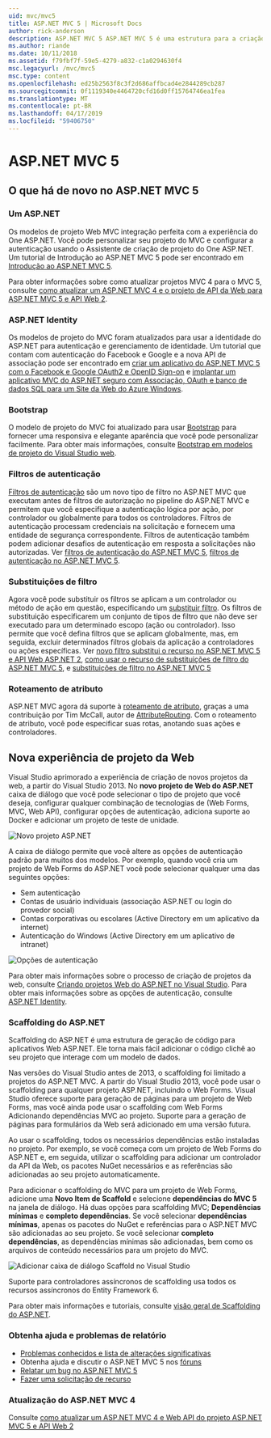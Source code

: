 ```yaml
---
uid: mvc/mvc5
title: ASP.NET MVC 5 | Microsoft Docs
author: rick-anderson
description: ASP.NET MVC 5 ASP.NET MVC 5 é uma estrutura para a criação de aplicativos web escalonáveis baseados em padrões, usando padrões de design bem estabelecidos e o poder do AS....
ms.author: riande
ms.date: 10/11/2018
ms.assetid: f79fbf7f-59e5-4279-a832-c1a0294630f4
msc.legacyurl: /mvc/mvc5
msc.type: content
ms.openlocfilehash: ed25b2563f8c3f2d686affbcad4e2844289cb287
ms.sourcegitcommit: 0f1119340e4464720cfd16d0ff15764746ea1fea
ms.translationtype: MT
ms.contentlocale: pt-BR
ms.lasthandoff: 04/17/2019
ms.locfileid: "59406750"
---
```

# <a name="aspnet-mvc-5"></a>ASP.NET MVC 5

## <a name="whats-new-in-aspnet-mvc-5"></a>O que há de novo no ASP.NET MVC 5

### <a name="one-aspnet"></a>Um ASP.NET

Os modelos de projeto Web MVC integração perfeita com a experiência do One ASP.NET. Você pode personalizar seu projeto do MVC e configurar a autenticação usando o Assistente de criação de projeto do One ASP.NET. Um tutorial de Introdução ao ASP.NET MVC 5 pode ser encontrado em [Introdução ao ASP.NET MVC 5](overview/getting-started/introduction/getting-started.md).

Para obter informações sobre como atualizar projetos MVC 4 para o MVC 5, consulte [como atualizar um ASP.NET MVC 4 e o projeto de API da Web para ASP.NET MVC 5 e API Web 2](overview/releases/how-to-upgrade-an-aspnet-mvc-4-and-web-api-project-to-aspnet-mvc-5-and-web-api-2.md).

### <a name="aspnet-identity"></a>ASP.NET Identity

Os modelos de projeto do MVC foram atualizados para usar a identidade do ASP.NET para autenticação e gerenciamento de identidade. Um tutorial que contam com autenticação do Facebook e Google e a nova API de associação pode ser encontrado em [criar um aplicativo do ASP.NET MVC 5 com o Facebook e Google OAuth2 e OpenID Sign-on](overview/security/create-an-aspnet-mvc-5-app-with-facebook-and-google-oauth2-and-openid-sign-on.md) e [implantar um aplicativo MVC do ASP.NET seguro com Associação, OAuth e banco de dados SQL para um Site da Web do Azure Windows](https://docs.microsoft.com/aspnet/core/security/authorization/secure-data).

### <a name="bootstrap"></a>Bootstrap

O modelo de projeto do MVC foi atualizado para usar [Bootstrap](http://getbootstrap.com/) para fornecer uma responsiva e elegante aparência que você pode personalizar facilmente. Para obter mais informações, consulte [Bootstrap em modelos de projeto do Visual Studio web](../visual-studio/overview/2013/creating-web-projects-in-visual-studio.md#bootstrap).

### <a name="authentication-filters"></a>Filtros de autenticação

[Filtros de autenticação](http://www.dotnetcurry.com/showarticle.aspx?ID=957) são um novo tipo de filtro no ASP.NET MVC que executam antes de filtros de autorização no pipeline do ASP.NET MVC e permitem que você especifique a autenticação lógica por ação, por controlador ou globalmente para todos os controladores. Filtros de autenticação processam credenciais na solicitação e fornecem uma entidade de segurança correspondente. Filtros de autenticação também podem adicionar desafios de autenticação em resposta a solicitações não autorizadas. Ver [filtros de autenticação do ASP.NET MVC 5](http://www.dotnetcurry.com/showarticle.aspx?ID=957), [filtros de autenticação no ASP.NET MVC 5](http://theshravan.net/blog/authentication-filters-in-asp-net-mvc-5/).

### <a name="filter-overrides"></a>Substituições de filtro

Agora você pode substituir os filtros se aplicam a um controlador ou método de ação em questão, especificando um [substituir filtro](http://www.davidhayden.me/blog/filter-overrides-in-asp-net-mvc-5). Os filtros de substituição especificarem um conjunto de tipos de filtro que não deve ser executado para um determinado escopo (ação ou controlador). Isso permite que você defina filtros que se aplicam globalmente, mas, em seguida, excluir determinados filtros globais da aplicação a controladores ou ações específicas. Ver [novo filtro substitui o recurso no ASP.NET MVC 5 e API Web ASP.NET 2](https://weblogs.asp.net/imranbaloch/archive/2013/09/25/new-filter-overrides-in-asp-net-mvc-5-and-asp-net-web-api-2.aspx), [como usar o recurso de substituições de filtro do ASP.NET MVC 5](http://hackwebwith.net/how-to-use-the-asp-net-mvc-5-filter-overrides-feature/), e [substituições de filtro no ASP.NET MVC 5](http://www.davidhayden.me/blog/filter-overrides-in-asp-net-mvc-5)

### <a name="attribute-routing"></a>Roteamento de atributo

ASP.NET MVC agora dá suporte à [roteamento de atributo](https://blogs.msdn.com/b/webdev/archive/2013/10/17/attribute-routing-in-asp-net-mvc-5.aspx), graças a uma contribuição por Tim McCall, autor de [AttributeRouting](https://github.com/mccalltd/AttributeRouting). Com o roteamento de atributo, você pode especificar suas rotas, anotando suas ações e controladores.

## <a name="new-web-project-experience"></a>Nova experiência de projeto da Web

Visual Studio aprimorado a experiência de criação de novos projetos da web, a partir do Visual Studio 2013. No **novo projeto de Web do ASP.NET** caixa de diálogo que você pode selecionar o tipo de projeto que você deseja, configurar qualquer combinação de tecnologias de (Web Forms, MVC, Web API), configurar opções de autenticação, adiciona suporte ao Docker e adicionar um projeto de teste de unidade.

![Novo projeto ASP.NET](mvc5/_static/new-aspnet-web-app-dialog.png)

A caixa de diálogo permite que você altere as opções de autenticação padrão para muitos dos modelos. Por exemplo, quando você cria um projeto de Web Forms do ASP.NET você pode selecionar qualquer uma das seguintes opções:

- Sem autenticação
- Contas de usuário individuais (associação ASP.NET ou login do provedor social)
- Contas corporativas ou escolares (Active Directory em um aplicativo da internet)
- Autenticação do Windows (Active Directory em um aplicativo de intranet)

![Opções de autenticação](mvc5/_static/change-authentication-dialog.png)

Para obter mais informações sobre o processo de criação de projetos da web, consulte [Criando projetos Web do ASP.NET no Visual Studio](../visual-studio/overview/2013/creating-web-projects-in-visual-studio.md). Para obter mais informações sobre as opções de autenticação, consulte [ASP.NET Identity](../identity/overview/index.md).

<a id="scaffold"></a>
### <a name="aspnet-scaffolding"></a>Scaffolding do ASP.NET

Scaffolding do ASP.NET é uma estrutura de geração de código para aplicativos Web ASP.NET. Ele torna mais fácil adicionar o código clichê ao seu projeto que interage com um modelo de dados.

Nas versões do Visual Studio antes de 2013, o scaffolding foi limitado a projetos do ASP.NET MVC. A partir do Visual Studio 2013, você pode usar o scaffolding para qualquer projeto ASP.NET, incluindo o Web Forms. Visual Studio oferece suporte para geração de páginas para um projeto de Web Forms, mas você ainda pode usar o scaffolding com Web Forms Adicionando dependências MVC ao projeto. Suporte para a geração de páginas para formulários da Web será adicionado em uma versão futura.

Ao usar o scaffolding, todos os necessários dependências estão instaladas no projeto. Por exemplo, se você começa com um projeto de Web Forms do ASP.NET e, em seguida, utilizar o scaffolding para adicionar um controlador da API da Web, os pacotes NuGet necessários e as referências são adicionadas ao seu projeto automaticamente.

Para adicionar o scaffolding do MVC para um projeto de Web Forms, adicione uma **Novo Item de Scaffold** e selecione **dependências do MVC 5** na janela de diálogo. Há duas opções para scaffolding MVC; **Dependências mínimas** e **completo dependências**. Se você selecionar **dependências mínimas**, apenas os pacotes do NuGet e referências para o ASP.NET MVC são adicionadas ao seu projeto. Se você selecionar **completo dependências**, as dependências mínimas são adicionadas, bem como os arquivos de conteúdo necessários para um projeto do MVC.

![Adicionar caixa de diálogo Scaffold no Visual Studio](overview/getting-started/getting-started-with-ef-using-mvc/creating-an-entity-framework-data-model-for-an-asp-net-mvc-application/_static/add-scaffold.png)

Suporte para controladores assíncronos de scaffolding usa todos os recursos assíncronos do Entity Framework 6.

Para obter mais informações e tutoriais, consulte [visão geral de Scaffolding do ASP.NET](../visual-studio/overview/2013/aspnet-scaffolding-overview.md).

### <a name="get-help-and-report-issues"></a>Obtenha ajuda e problemas de relatório

- [Problemas conhecidos e lista de alterações significativas](../visual-studio/overview/2013/release-notes.md#knownissues)
- Obtenha ajuda e discutir o ASP.NET MVC 5 nos [fóruns](https://forums.asp.net/1146.aspx)
- [Relatar um bug no ASP.NET MVC 5](https://github.com/aspnet/AspNetWebStack/issues)
- [Fazer uma solicitação de recurso](http://aspnet.uservoice.com/forums/41201-asp-net-mvc)

### <a name="upgrade-from-aspnet-mvc-4"></a>Atualização do ASP.NET MVC 4

Consulte [como atualizar um ASP.NET MVC 4 e Web API do projeto ASP.NET MVC 5 e API Web 2](overview/releases/how-to-upgrade-an-aspnet-mvc-4-and-web-api-project-to-aspnet-mvc-5-and-web-api-2.md)
